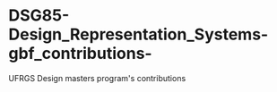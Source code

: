# DSG85-Design_Representation_Systems-gbf_contributions-
UFRGS Design masters program's contributions
